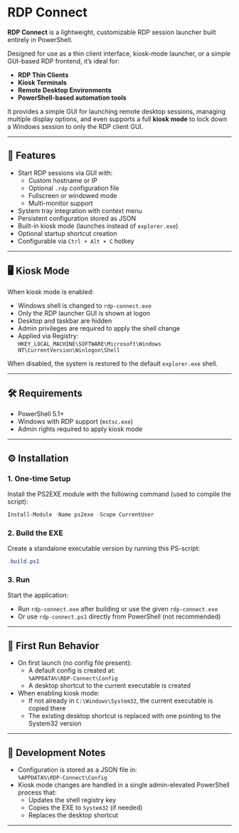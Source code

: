 # RDP Connect

**RDP Connect** is a lightweight, customizable RDP session launcher built entirely in PowerShell.

Designed for use as a thin client interface, kiosk-mode launcher, or a simple GUI-based RDP frontend, it’s ideal for:

- **RDP Thin Clients**
- **Kiosk Terminals**
- **Remote Desktop Environments**
- **PowerShell-based automation tools**

It provides a simple GUI for launching remote desktop sessions, managing multiple display options, and even supports a full **kiosk mode** to lock down a Windows session to only the RDP client GUI.

---

## 🚀 Features

- Start RDP sessions via GUI with:
  - Custom hostname or IP
  - Optional `.rdp` configuration file
  - Fullscreen or windowed mode
  - Multi-monitor support
- System tray integration with context menu
- Persistent configuration stored as JSON
- Built-in kiosk mode (launches instead of `explorer.exe`)
- Optional startup shortcut creation
- Configurable via `Ctrl + Alt + C` hotkey

---

## 🖥️ Kiosk Mode

When kiosk mode is enabled:

- Windows shell is changed to `rdp-connect.exe`
- Only the RDP launcher GUI is shown at logon
- Desktop and taskbar are hidden
- Admin privileges are required to apply the shell change
- Applied via Registry:  
  `HKEY_LOCAL_MACHINE\SOFTWARE\Microsoft\Windows NT\CurrentVersion\Winlogon\Shell`

When disabled, the system is restored to the default `explorer.exe` shell.

---

## 🛠 Requirements

- PowerShell 5.1+
- Windows with RDP support (`mstsc.exe`)
- Admin rights required to apply kiosk mode

---

## ⚙️ Installation

### 1. One-time Setup

Install the PS2EXE module with the following command (used to compile the script):
```powershell
Install-Module -Name ps2exe -Scope CurrentUser
```

### 2. Build the EXE

Create a standalone executable version by running this PS-script:
```powershell
.build.ps1
```

### 3. Run

Start the application:
- Run `rdp-connect.exe` after building or use the given `rdp-connect.exe`
- Or use `rdp-connect.ps1` directly from PowerShell (not recommended)

---

## 🧪 First Run Behavior

- On first launch (no config file present):
  - A default config is created at:  
    `%APPDATA%\RDP-Connect\Config`
  - A desktop shortcut to the current executable is created
- When enabling kiosk mode:
  - If not already in `C:\Windows\System32`, the current executable is copied there
  - The existing desktop shortcut is replaced with one pointing to the System32 version

---

## 🧰 Development Notes

- Configuration is stored as a JSON file in:  
  `%APPDATA%\RDP-Connect\Config`
- Kiosk mode changes are handled in a single admin-elevated PowerShell process that:
  - Updates the shell registry key
  - Copies the EXE to `System32` (if needed)
  - Replaces the desktop shortcut

---
